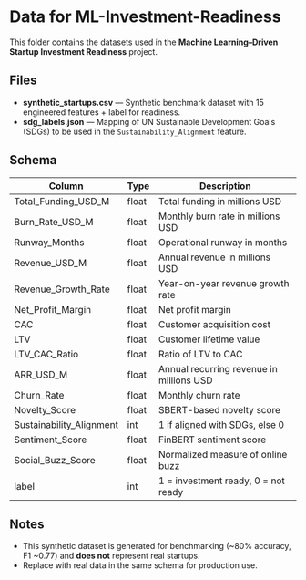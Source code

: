 # Data for ML-Investment-Readiness

This folder contains the datasets used in the **Machine Learning–Driven Startup Investment Readiness** project.

## Files
- **synthetic_startups.csv** — Synthetic benchmark dataset with 15 engineered features + label for readiness.
- **sdg_labels.json** — Mapping of UN Sustainable Development Goals (SDGs) to be used in the `Sustainability_Alignment` feature.

## Schema
| Column                     | Type   | Description |
|----------------------------|--------|-------------|
| Total_Funding_USD_M        | float  | Total funding in millions USD |
| Burn_Rate_USD_M            | float  | Monthly burn rate in millions USD |
| Runway_Months              | float  | Operational runway in months |
| Revenue_USD_M              | float  | Annual revenue in millions USD |
| Revenue_Growth_Rate        | float  | Year-on-year revenue growth rate |
| Net_Profit_Margin          | float  | Net profit margin |
| CAC                        | float  | Customer acquisition cost |
| LTV                        | float  | Customer lifetime value |
| LTV_CAC_Ratio              | float  | Ratio of LTV to CAC |
| ARR_USD_M                  | float  | Annual recurring revenue in millions USD |
| Churn_Rate                 | float  | Monthly churn rate |
| Novelty_Score              | float  | SBERT-based novelty score |
| Sustainability_Alignment   | int    | 1 if aligned with SDGs, else 0 |
| Sentiment_Score            | float  | FinBERT sentiment score |
| Social_Buzz_Score          | float  | Normalized measure of online buzz |
| label                      | int    | 1 = investment ready, 0 = not ready |

## Notes
- This synthetic dataset is generated for benchmarking (~80% accuracy, F1 ~0.77) and **does not** represent real startups.
- Replace with real data in the same schema for production use.
